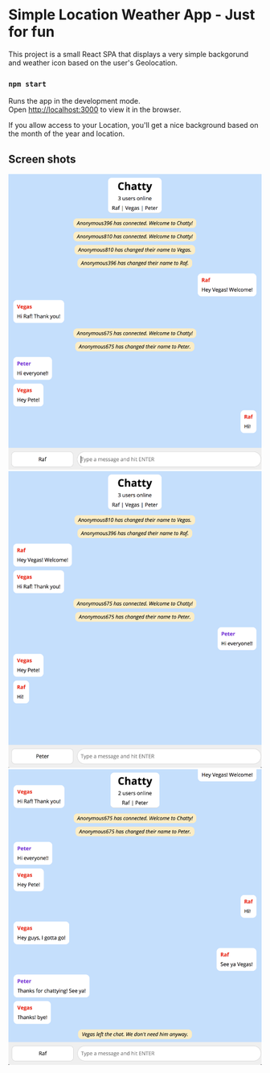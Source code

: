 # Simple Location Weather App - Just for fun

This project is a small React SPA that displays a very simple backgorund and weather icon based on the user's Geolocation.

### `npm start`

Runs the app in the development mode.<br>
Open [http://localhost:3000](http://localhost:3000) to view it in the browser.

If you allow access to your Location, you'll get a nice background based on the month of the year and location.

## Screen shots

!["Basic Spinner"](https://github.com/rafrocha/ChattyApp/blob/master/build/UsersLoggedin.png?raw=true)
!["Summer"](https://github.com/rafrocha/ChattyApp/blob/master/build/FirstUsers.png?raw=true)
!["Winter"](https://github.com/rafrocha/ChattyApp/blob/master/build/LeftChat.png?raw=true)
